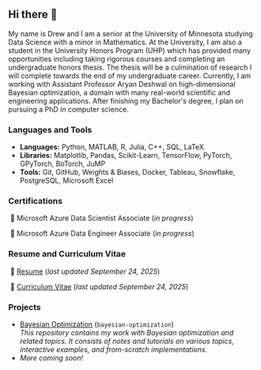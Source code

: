 ## Hi there 👋

My name is Drew and I am a senior at the University of Minnesota studying Data
Science with a minor in Mathematics. At the University, I am also a student in
the University Honors Program (UHP) which has provided many opportunities
including taking rigorous courses and completing an undergraduate honors thesis.
The thesis will be a culmination of research I will complete towards the end of
my undergraduate career. Currently, I am working with Assistant Professor Aryan
Deshwal on high-dimensional Bayesian optimization, a domain with many real-world
scientific and engineering applications. After finishing my Bachelor's degree, I
plan on pursuing a PhD in computer science.

### Languages and Tools
 * **Languages:** Python, MATLAB, R, Julia, C++, SQL, LaTeX
 * **Libraries:** Matplotlib, Pandas, Scikit-Learn, TensorFlow, PyTorch,
   GPyTorch, BoTorch, JuMP
 * **Tools:** Git, GitHub, Weights & Biases, Docker, Tableau, Snowflake,
   PostgreSQL, Microsoft Excel


### Certifications
&nbsp;🏅 Microsoft Azure Data Scientist Associate (_in progress_)

&nbsp;🏅 Microsoft Azure Data Engineer Associate (_in progress_)


### Resume and Curriculum Vitae
&nbsp;📑 [Resume](docs/resume.pdf) (_last updated September 24, 2025_)

&nbsp;📑 [Curriculum Vitae](docs/cv.pdf) (_last updated September 24, 2025_)


### Projects
 * [Bayesian Optimization](https://github.com/drewgjerstad/bayesian-optimization)
   (`bayesian-optimization`)  
   _This repository contains my work with Bayesian optimization and related_
   _topics. It consists of notes and tutorials on various topics, interactive_
   _examples, and from-scratch implementations._
 * _More coming soon!_

<!--
Documentation for "Writing for GitHub Docs" available at [https://docs.github.com/en/contributing/writing-for-github-docs/using-markdown-and-liquid-in-github-docs].
-->
